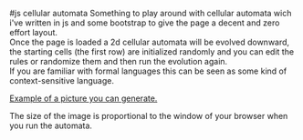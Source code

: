 #js cellular automata
Something to play around with cellular automata wich i've written in js and some bootstrap to give the page a decent and zero effort layout.  
Once the page is loaded a 2d cellular automata will be evolved downward, the starting cells (the first row) are initialized randomly and you can edit the rules or randomize them and then run the evolution again.  
If you are familiar with formal languages this can be seen as some kind of context-sensitive language.  

[Example of a picture you can generate.](example.png)  

The size of the image is proportional to the window of your browser when you run the automata.